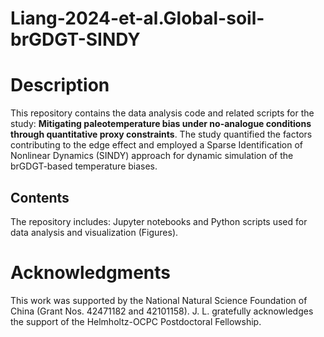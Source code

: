 # Liang-2024-et-al.Global-soil-brGDGT-SINDY

# Description

This repository contains the data analysis code and related scripts for the study:
**Mitigating paleotemperature bias under no-analogue conditions through quantitative proxy constraints**.
The study quantified the factors contributing to the edge effect and employed a Sparse Identification of Nonlinear Dynamics (SINDY) approach for dynamic simulation of the brGDGT-based temperature biases.

## **Contents**

The repository includes: Jupyter notebooks and Python scripts used for data analysis and visualization (Figures).



# Acknowledgments

This work was supported by the National Natural Science Foundation of China (Grant Nos. 42471182 and 42101158). J. L. gratefully acknowledges the support of the Helmholtz-OCPC Postdoctoral Fellowship. 